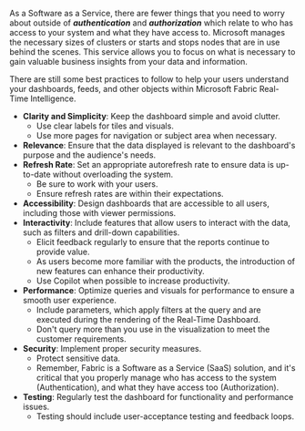 As a Software as a Service, there are fewer things that you need to worry about outside of ***authentication*** and ***authorization*** which relate to who has access to your system and what they have access to. Microsoft manages the necessary sizes of clusters or starts and stops nodes that are in use behind the scenes. This service allows you to focus on what is necessary to gain valuable business insights from your data and information.

There are still some best practices to follow to help your users understand your dashboards, feeds, and other objects within Microsoft Fabric Real-Time Intelligence.


- **Clarity and Simplicity**: Keep the dashboard simple and avoid clutter.
    - Use clear labels for tiles and visuals. 
    - Use more pages for navigation or subject area when necessary.
- **Relevance**: Ensure that the data displayed is relevant to the dashboard's purpose and the audience's needs.
- **Refresh Rate**: Set an appropriate autorefresh rate to ensure data is up-to-date without overloading the system.
    - Be sure to work with your users.
    - Ensure refresh rates are within their expectations.
- **Accessibility**: Design dashboards that are accessible to all users, including those with viewer permissions.
- **Interactivity**: Include features that allow users to interact with the data, such as filters and drill-down capabilities.
    - Elicit feedback regularly to ensure that the reports continue to provide value.
    - As users become more familiar with the products, the introduction of new features can enhance their productivity.
    - Use Copilot when possible to increase productivity.
- **Performance**: Optimize queries and visuals for performance to ensure a smooth user experience.
    - Include parameters, which apply filters at the query and are executed during the rendering of the Real-Time Dashboard.
    - Don't query more than you use in the visualization to meet the customer requirements.
- **Security**: Implement proper security measures. 
    - Protect sensitive data.
    - Remember, Fabric is a Software as a Service (SaaS) solution, and it's critical that you properly manage who has access to the system (Authentication), and what they have access too (Authorization).
- **Testing**: Regularly test the dashboard for functionality and performance issues.
    - Testing should include user-acceptance testing and feedback loops.